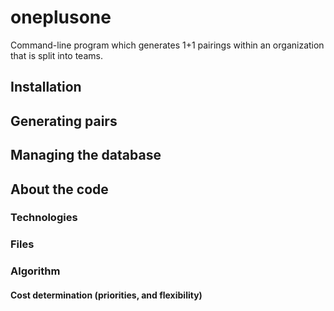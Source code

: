 oneplusone
=============

Command-line program which generates 1+1 pairings within an organization that is split into teams.

## Installation

## Generating pairs

## Managing the database

## About the code

### Technologies

### Files

### Algorithm

#### Cost determination (priorities, and flexibility)
